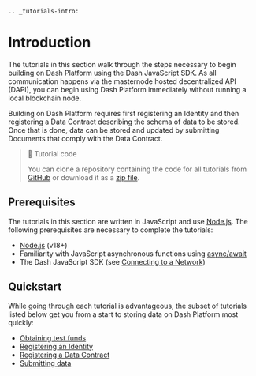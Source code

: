 ```{eval-rst}
.. _tutorials-intro:
```

# Introduction

The tutorials in this section walk through the steps necessary to begin building on Dash Platform using the Dash JavaScript SDK. As all communication happens via the masternode hosted decentralized API (DAPI), you can begin using Dash Platform immediately without running a local blockchain node.

Building on Dash Platform requires first registering an Identity and then registering a Data Contract describing the schema of data to be stored. Once that is done, data can be stored and updated by submitting Documents that comply with the Data Contract.

> 📘 Tutorial code
>
> You can clone a repository containing the code for all tutorials from <a href="https://github.com/dashevo/platform-readme-tutorials#readme" target="_blank">GitHub</a> or download it as a [zip file](https://github.com/dashevo/platform-readme-tutorials/archive/refs/heads/main.zip).

## Prerequisites

The tutorials in this section are written in JavaScript and use [Node.js](https://nodejs.org/en/about/). The following prerequisites are necessary to complete the tutorials:

- [Node.js](https://nodejs.org/en/) (v18+)
- Familiarity with JavaScript asynchronous functions using [async/await](https://developer.mozilla.org/en-US/docs/Learn/JavaScript/Asynchronous/Async_await)
- The Dash JavaScript SDK (see [Connecting to a Network](../tutorials/connecting-to-testnet.md#1-install-the-dash-sdk))

## Quickstart

While going through each tutorial is advantageous, the subset of tutorials listed below get you from a start to storing data on Dash Platform most quickly:

- [Obtaining test funds](../tutorials/create-and-fund-a-wallet.md)
- [Registering an Identity](../tutorials/identities-and-names/register-an-identity.md)
- [Registering a Data Contract](../tutorials/contracts-and-documents/register-a-data-contract.md)
- [Submitting data](../tutorials/contracts-and-documents/submit-documents.md)
